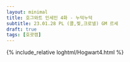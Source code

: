```yaml
---
layout: minimal
title: 호그와트 인세인 4화 - 누덕누덕
subtitle: 23.01.28 PL (콜,찢,크로넬) GM 르세
draft: true
tags: [호괏캠]
---
```


{% include_relative loghtml/Hogwart4.html %}

